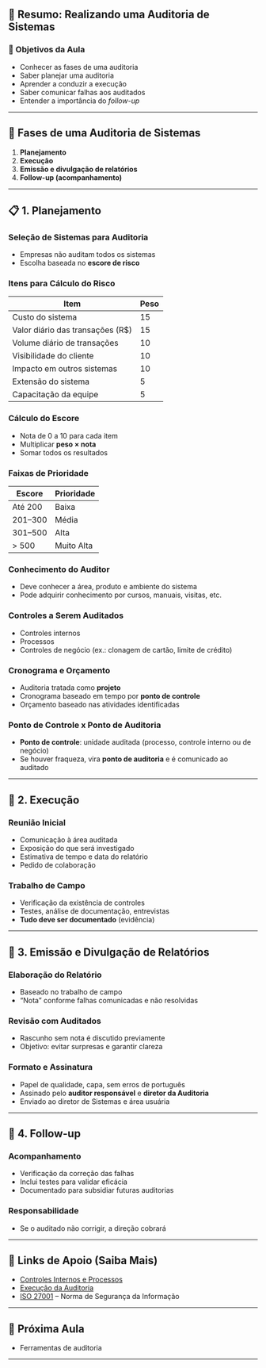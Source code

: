 ## 📘 Resumo: Realizando uma Auditoria de Sistemas

### 🎯 Objetivos da Aula
- Conhecer as fases de uma auditoria
- Saber planejar uma auditoria
- Aprender a conduzir a execução
- Saber comunicar falhas aos auditados
- Entender a importância do *follow-up*

---

## 🔁 Fases de uma Auditoria de Sistemas

1. **Planejamento**
2. **Execução**
3. **Emissão e divulgação de relatórios**
4. **Follow-up (acompanhamento)**

---

## 📋 1. Planejamento

### Seleção de Sistemas para Auditoria
- Empresas não auditam todos os sistemas
- Escolha baseada no **escore de risco**

### Itens para Cálculo do Risco
| Item | Peso |
|------|------|
| Custo do sistema | 15 |
| Valor diário das transações (R$) | 15 |
| Volume diário de transações | 10 |
| Visibilidade do cliente | 10 |
| Impacto em outros sistemas | 10 |
| Extensão do sistema | 5 |
| Capacitação da equipe | 5 |

### Cálculo do Escore
- Nota de 0 a 10 para cada item
- Multiplicar **peso × nota**
- Somar todos os resultados

### Faixas de Prioridade
| Escore | Prioridade |
|--------|------------|
| Até 200 | Baixa |
| 201–300 | Média |
| 301–500 | Alta |
| > 500 | Muito Alta |

### Conhecimento do Auditor
- Deve conhecer a área, produto e ambiente do sistema
- Pode adquirir conhecimento por cursos, manuais, visitas, etc.

### Controles a Serem Auditados
- Controles internos
- Processos
- Controles de negócio (ex.: clonagem de cartão, limite de crédito)

### Cronograma e Orçamento
- Auditoria tratada como **projeto**
- Cronograma baseado em tempo por **ponto de controle**
- Orçamento baseado nas atividades identificadas

### Ponto de Controle x Ponto de Auditoria
- **Ponto de controle**: unidade auditada (processo, controle interno ou de negócio)
- Se houver fraqueza, vira **ponto de auditoria** e é comunicado ao auditado

---

## 🧪 2. Execução

### Reunião Inicial
- Comunicação à área auditada
- Exposição do que será investigado
- Estimativa de tempo e data do relatório
- Pedido de colaboração

### Trabalho de Campo
- Verificação da existência de controles
- Testes, análise de documentação, entrevistas
- **Tudo deve ser documentado** (evidência)

---

## 📄 3. Emissão e Divulgação de Relatórios

### Elaboração do Relatório
- Baseado no trabalho de campo
- “Nota” conforme falhas comunicadas e não resolvidas

### Revisão com Auditados
- Rascunho sem nota é discutido previamente
- Objetivo: evitar surpresas e garantir clareza

### Formato e Assinatura
- Papel de qualidade, capa, sem erros de português
- Assinado pelo **auditor responsável** e **diretor da Auditoria**
- Enviado ao diretor de Sistemas e área usuária

---

## 🔁 4. Follow-up

### Acompanhamento
- Verificação da correção das falhas
- Inclui testes para validar eficácia
- Documentado para subsidiar futuras auditorias

### Responsabilidade
- Se o auditado não corrigir, a direção cobrará

---

## 🔗 Links de Apoio (Saiba Mais)
- [Controles Internos e Processos](https://estaciodocente.webaula.com.br/cursos/gra097/docs/03AS_doc02.pdf)
- [Execução da Auditoria](http://estaciodocente.webaula.com.br/cursos/gra097/docs/03AS_doc03.pdf)
- [ISO 27001](http://www.iso27001security.com) – Norma de Segurança da Informação

---

## 🧠 Próxima Aula
- Ferramentas de auditoria

---
